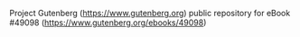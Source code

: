 Project Gutenberg (https://www.gutenberg.org) public repository for eBook #49098 (https://www.gutenberg.org/ebooks/49098)
